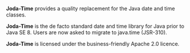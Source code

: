 **Joda-Time** provides a quality replacement for the Java date and time classes.

**Joda-Time** is the de facto standard date and time library for Java prior to Java SE 8. Users are now asked to migrate to java.time (JSR-310).

**Joda-Time** is licensed under the business-friendly Apache 2.0 licence.
